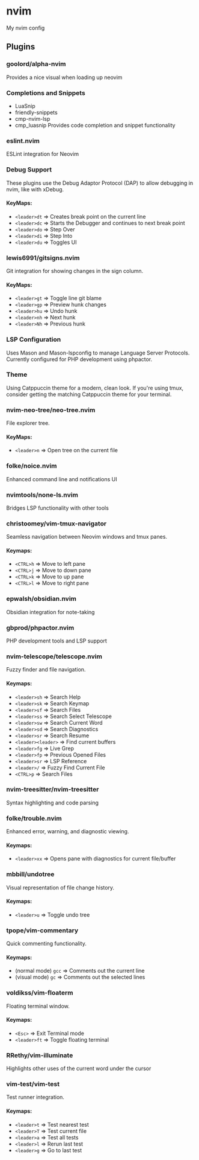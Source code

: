 # nvim

My nvim config

## Plugins

### goolord/alpha-nvim

Provides a nice visual when loading up neovim

### Completions and Snippets

- LuaSnip
- friendly-snippets
- cmp-nvim-lsp
- cmp_luasnip
  Provides code completion and snippet functionality

### eslint.nvim

ESLint integration for Neovim

### Debug Support

These plugins use the Debug Adaptor Protocol (DAP) to allow debugging in nvim, like with xDebug.

#### KeyMaps:

- `<leader>dt` => Creates break point on the current line
- `<leader>dc` => Starts the Debugger and continues to next break point
- `<leader>do` => Step Over
- `<leader>di` => Step Into
- `<leader>du` => Toggles UI

### lewis6991/gitsigns.nvim

Git integration for showing changes in the sign column.

#### KeyMaps:

- `<leader>gt` => Toggle line git blame
- `<leader>gp` => Preview hunk changes
- `<leader>hu` => Undo hunk
- `<leader>nh` => Next hunk
- `<leader>Nh` => Previous hunk

### LSP Configuration

Uses Mason and Mason-lspconfig to manage Language Server Protocols. Currently configured for PHP development using phpactor.

### Theme

Using Catppuccin theme for a modern, clean look. If you're using tmux, consider getting the matching Catppuccin theme for your terminal.

### nvim-neo-tree/neo-tree.nvim

File explorer tree.

#### KeyMaps:

- `<leader>n` => Open tree on the current file

### folke/noice.nvim

Enhanced command line and notifications UI

### nvimtools/none-ls.nvim

Bridges LSP functionality with other tools

### christoomey/vim-tmux-navigator

Seamless navigation between Neovim windows and tmux panes.

#### Keymaps:

- `<CTRL>h` => Move to left pane
- `<CTRL>j` => Move to down pane
- `<CTRL>k` => Move to up pane
- `<CTRL>l` => Move to right pane

### epwalsh/obsidian.nvim

Obsidian integration for note-taking

### gbprod/phpactor.nvim

PHP development tools and LSP support

### nvim-telescope/telescope.nvim

Fuzzy finder and file navigation.

#### Keymaps:

- `<leader>sh` => Search Help
- `<leader>sk` => Search Keymap
- `<leader>sf` => Search Files
- `<leader>ss` => Search Select Telescope
- `<leader>sw` => Search Current Word
- `<leader>sd` => Search Diagnostics
- `<leader>sr` => Search Resume
- `<leader><leader>` => Find current buffers
- `<leader>fg` => Live Grep
- `<leader>fp` => Previous Opened Files
- `<leader>sr` => LSP Reference
- `<leader>/` => Fuzzy Find Current File
- `<CTRL>p` => Search Files

### nvim-treesitter/nvim-treesitter

Syntax highlighting and code parsing

### folke/trouble.nvim

Enhanced error, warning, and diagnostic viewing.

#### Keymaps:

- `<leader>xx` => Opens pane with diagnostics for current file/buffer

### mbbill/undotree

Visual representation of file change history.

#### Keymaps:

- `<leader>u` => Toggle undo tree

### tpope/vim-commentary

Quick commenting functionality.

#### Keymaps:

- (normal mode) `gcc` => Comments out the current line
- (visual mode) `gc` => Comments out the selected lines

### voldikss/vim-floaterm

Floating terminal window.

#### Keymaps:

- `<Esc>` => Exit Terminal mode
- `<leader>ft` => Toggle floating terminal

### RRethy/vim-illuminate

Highlights other uses of the current word under the cursor

### vim-test/vim-test

Test runner integration.

#### Keymaps:

- `<leader>t` => Test nearest test
- `<leader>T` => Test current file
- `<leader>a` => Test all tests
- `<leader>l` => Rerun last test
- `<leader>g` => Go to last test
